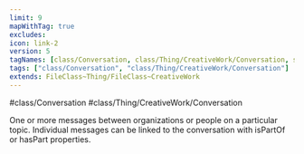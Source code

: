 ```yaml
---
limit: 9
mapWithTag: true
excludes:
icon: link-2
version: 5
tagNames: [class/Conversation, class/Thing/CreativeWork/Conversation, schema-org/Conversation]
tags: ["class/Conversation", "class/Thing/CreativeWork/Conversation"]
extends: FileClass~Thing/FileClass~CreativeWork
---
```


#class/Conversation
#class/Thing/CreativeWork/Conversation


One or more messages between organizations or people on a particular topic. Individual messages can be linked to the conversation with isPartOf or hasPart properties.


